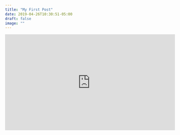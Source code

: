 ```yaml
---
title: "My First Post"
date: 2019-04-26T10:30:51-05:00
draft: false
image: ""
---
```

<iframe width="560" height="315" src="https://www.youtube.com/embed/VUi1Szd4sxE" frameborder="0" allow="accelerometer; autoplay; encrypted-media; gyroscope; picture-in-picture" allowfullscreen></iframe>

